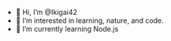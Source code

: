 - 👋 Hi, I’m @Ikigai42
- 👀 I’m interested in learning, nature, and code. 
- 🌱 I’m currently learning Node.js

<!---
Ikigai42/Ikigai42 is a ✨ special ✨ repository because its `README.md` (this file) appears on your GitHub profile.
You can click the Preview link to take a look at your changes.
--->

